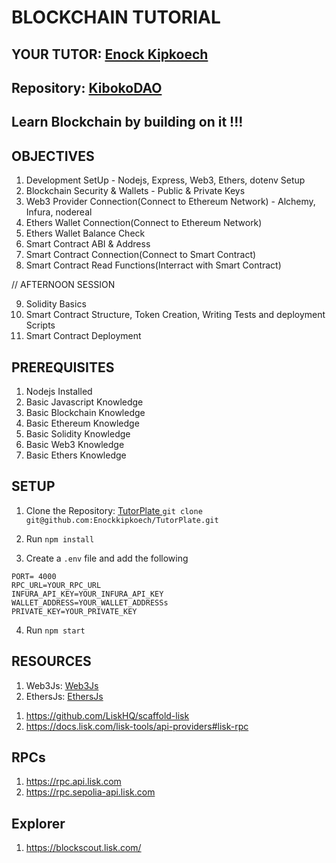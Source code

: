 # BLOCKCHAIN TUTORIAL

## YOUR TUTOR: [Enock Kipkoech](https://github.com/Enockkipkoech/TutorPlate)

## Repository: [KibokoDAO](git@github.com:KibokoDao-Africa/blockchain_hands_on.git)

## Learn Blockchain by building on it !!!

## OBJECTIVES

1. Development SetUp - Nodejs, Express, Web3, Ethers, dotenv Setup
2. Blockchain Security & Wallets - Public & Private Keys
3. Web3 Provider Connection(Connect to Ethereum Network) - Alchemy, Infura, nodereal
4. Ethers Wallet Connection(Connect to Ethereum Network)
5. Ethers Wallet Balance Check
6. Smart Contract ABI & Address
7. Smart Contract Connection(Connect to Smart Contract)
8. Smart Contract Read Functions(Interract with Smart Contract)

// AFTERNOON SESSION

9. Solidity Basics
10. Smart Contract Structure, Token Creation, Writing Tests and deployment Scripts
11. Smart Contract Deployment

## PREREQUISITES

1. Nodejs Installed
2. Basic Javascript Knowledge
3. Basic Blockchain Knowledge
4. Basic Ethereum Knowledge
5. Basic Solidity Knowledge
6. Basic Web3 Knowledge
7. Basic Ethers Knowledge

## SETUP

1. Clone the Repository: [ TutorPlate ](git@github.com:Enockkipkoech/TutorPlate.git)
   `git clone git@github.com:Enockkipkoech/TutorPlate.git`

2. Run `npm install`
3. Create a `.env` file and add the following

```
PORT= 4000
RPC_URL=YOUR_RPC_URL
INFURA_API_KEY=YOUR_INFURA_API_KEY
WALLET_ADDRESS=YOUR_WALLET_ADDRESSs
PRIVATE_KEY=YOUR_PRIVATE_KEY
```

4. Run `npm start`

## RESOURCES

1. Web3Js: [Web3Js](https://docs.web3js.org/)
2. EthersJs: [EthersJs](https://docs.ethers.org/v5/)

<!-- LISK RESOURCES -->

1. https://github.com/LiskHQ/scaffold-lisk
2. https://docs.lisk.com/lisk-tools/api-providers#lisk-rpc

## RPCs

1. https://rpc.api.lisk.com
2. https://rpc.sepolia-api.lisk.com

## Explorer

1. https://blockscout.lisk.com/
